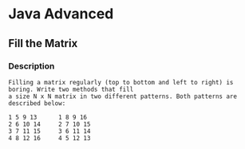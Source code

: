 # Java Advanced

## Fill the Matrix

### Description
    Filling a matrix regularly (top to bottom and left to right) is boring. Write two methods that fill
    a size N x N matrix in two different patterns. Both patterns are described below:

    1 5 9 13      1 8 9 16
    2 6 10 14     2 7 10 15
    3 7 11 15     3 6 11 14
    4 8 12 16     4 5 12 13 